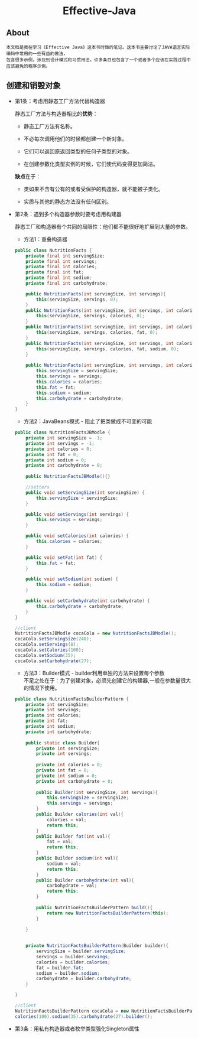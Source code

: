 <div align="center">
    <h1>
    	Effective-Java
	</h1>
</div>

## About	
	
	本文档是我在学习《Effective Java》这本书时做的笔记。这本书主要讨论了JAVA语言实际编码中常用的一些有益的做法，
	包含很多示例，涉及到设计模式和习惯用法。许多条目也包含了一个或者多个应该在实践过程中应该避免的程序示例。

## 创建和销毁对象

- 第1条：考虑用静态工厂方法代替构造器  

	静态工厂方法与构造器相比的**优势**：  

	* 静态工厂方法有名称。

	* 不必每次调用他们的时候都创建一个新对象。

	* 它们可以返回原返回类型的任何子类型的对象。
	
	* 在创建参数化类型实例的时候，它们使代码变得更加简洁。
	
	**缺点**在于：
	
	* 类如果不含有公有的或者受保护的构造器，就不能被子类化。
	
	* 实质与其他的静态方法没有任何区别。
	
- 第2条：遇到多个构造器参数时要考虑用构建器  
	
	静态工厂和构造器有个共同的局限性：他们都不能很好地扩展到大量的参数。  
	
	* 方法1：重叠构造器
	
	```java
	public class NutritionFacts {
		private final int servingSize;
		private final int servings;
		private final int calories;
		private final int fat;
		private final int sodium;
		private final int carbohydrate;

		public NutritionFacts(int servingSize, int servings){
			this(servingSize, servings, 0);
		}
		public NutritionFacts(int servingSize, int servings, int calories) {
			this(servingSize, servings, calories, 0);
		}
		public NutritionFacts(int servingSize, int servings, int calories, int fat) {
			this(servingSize, servings, calories, fat, 0);
		}
		public NutritionFacts(int servingSize, int servings, int calories, int fat, int sodium) {
			this(servingSize, servings, calories, fat, sodium, 0);
		}
		
		public NutritionFacts(int servingSize, int servings, int calories, int fat, int sodium, int carbohydrate) {
			this.servingSize = servingSize;
			this.servings = servings;
			this.calories = calories;
			this.fat = fat;
			this.sodium = sodium;
			this.carbohydrate = carbohydrate;
		}
	}
	```  

	* 方法2：JavaBeans模式 - 阻止了把类做成不可变的可能
	
	```java
	public class NutritionFactsJBModle {
		private int servingSize = -1;
		private int servings = -1;
		private int calories = 0;
		private int fat = 0;
		private int sodium = 0;
		private int carbohydrate = 0;
		
		public NutritionFactsJBModle(){}

		//setters
		public void setServingSize(int servingSize) {
			this.servingSize = servingSize;
		}

		public void setServings(int servings) {
			this.servings = servings;
		}

		public void setCalories(int calories) {
			this.calories = calories;
		}

		public void setFat(int fat) {
			this.fat = fat;
		}

		public void setSodium(int sodium) {
			this.sodium = sodium;
		}

		public void setCarbohydrate(int carbohydrate) {
			this.carbohydrate = carbohydrate;
		}
	}
	
	//client
	NutritionFactsJBModle cocaCola = new NutritionFactsJBModle();
	cocaCola.setServingSize(240);
	cocaCola.setServings(8);
	cocaCola.setCalories(100);
	cocaCola.setSodium(35);
	cocaCola.setCarbohydrate(27);
	```  

	* 方法3：Builder模式 - builder利用单独的方法来设置每个参数  
	不足之处在于：为了创建对象，必须先创建它的构建器,一般在参数量很大的情况下使用。
	
	```java
	public class NutritionFactsBuilderPattern {
		private int servingSize;
		private int servings;
		private int calories;
		private int fat;
		private int sodium;
		private int carbohydrate;
		
		public static class Builder{
			private int servingSize;
			private int servings;
			
			private int calories = 0;
			private int fat = 0;
			private int sodium = 0;
			private int carbohydrate = 0;
			
			public Builder(int servingSize, int servings){
				this.servingSize = servingSize;
				this.servings = servings;
			}
			public Builder calories(int val){
				calories = val;
				return this;
			}
			public Builder fat(int val){
				fat = val;
				return this;
			}
			public Builder sodium(int val){
				sodium = val;
				return this;
			}
			public Builder carbohydrate(int val){
				carbohydrate = val;
				return this;
			}
			
			public NutritionFactsBuilderPattern build(){
				return new NutritionFactsBuilderPattern(this);
			}
			
		}

		
		private NutritionFactsBuilderPattern(Builder builder){
			servingSize = builder.servingSize;
			servings = builder.servings;
			calories = builder.calories;
			fat = builder.fat;
			sodium = builder.sodium;
			carbohydrate = builder.carbohydrate;
		}

	}

	//client
	NutritionFactsBuilderPattern cocaCola = new NutritionFactsBuilderPattern.Builder(240,8).
	calories(100).sodium(35).carbohydrate(27).builder();
	```

- 第3条：用私有构造器或者枚举类型强化Singleton属性  




